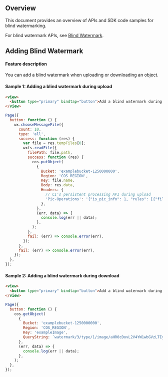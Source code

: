 ## Overview

This document provides an overview of APIs and SDK code samples for blind watermarking.

For blind watermark APIs, see [Blind Watermark](https://intl.cloud.tencent.com/document/product/436/49729).

## Adding Blind Watermark

#### Feature description

You can add a blind watermark when uploading or downloading an object.

#### Sample 1: Adding a blind watermark during upload

```html
<view>
  <button type="primary" bindtap="button">Add a blind watermark during upload</button>
</view>
```

```javascript
Page({
  button: function () {
    wx.chooseMessageFile({
      count: 10,
      type: 'all',
      success: function (res) {
        var file = res.tempFiles[0];
        wxfs.readFile({
          filePath: file.path,
          success: function (res) {
            cos.putObject(
              {
                Bucket: 'examplebucket-1250000000',
                Region: 'COS_REGION',
                Key: file.name,
                Body: res.data,
                Headers: {
                  // CI's persistent processing API during upload
                  'Pic-Operations': '{"is_pic_info": 1, "rules": [{"fileid": "desample_photo.jpg", "rule": "watermark/3/type/1/image/aHR0cDovL2V4YW1wbGVzLTEyNTEwMDAwMDQucGljc2gubXlxY2xvdWQuY29tL3NodWl5aW4uanBn"}]}',
                },
              },
              (err, data) => {
                console.log(err || data);
              },
            );
          },
          fail: (err) => console.error(err),
        });
      },
      fail: (err) => console.error(err),
    });
  },
});
```

#### Sample 2: Adding a blind watermark during download

```html
<view>
  <button type="primary" bindtap="button">Add a blind watermark during download</button>
</view>
```

```javascript
Page({
  button: function () {
    cos.getObject(
      {
        Bucket: 'examplebucket-1250000000',
        Region: 'COS_REGION',
        Key: 'exampleImage',
        QueryString: `watermark/3/type/1/image/aHR0cDovL2V4YW1wbGVzLTEyNTEwMDAwMDQucGljc2gubXlxY2xvdWQuY29tL3NodWl5aW4uanBn`,
      },
      (err, data) => {
        console.log(err || data);
      },
    );
  },
});
```

